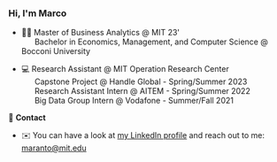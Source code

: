 ### Hi, I'm Marco

- 👨‍🎓 Master of Business Analytics @ MIT 23' <br/>
     &nbsp;&nbsp;&nbsp;&nbsp;&nbsp; Bachelor in Economics, Management, and Computer Science @ Bocconi University
     
- 💻 Research Assistant @ MIT Operation Research Center <br/>
     &nbsp;&nbsp;&nbsp;&nbsp;&nbsp; Capstone Project @ Handle Global - Spring/Summer 2023 <br/>
     &nbsp;&nbsp;&nbsp;&nbsp;&nbsp; Research Assistant Intern @ AITEM - Spring/Summer 2022 <br/>
     &nbsp;&nbsp;&nbsp;&nbsp;&nbsp; Big Data Group Intern @ Vodafone - Summer/Fall 2021


💬 **Contact**

- ✉️ You can have a look at [my LinkedIn profile](https://www.linkedin.com/in/marco-antonioli/) and reach out to me: [maranto@mit.edu](mailto:maranto@mit.edu)


<!--
**MarcoAntonioli/MarcoAntonioli** is a ✨ _special_ ✨ repository because its `README.md` (this file) appears on your GitHub profile.

Here are some ideas to get you started:

- 🔭 I’m currently working on ...
- 🌱 I’m currently learning ...
- 👯 I’m looking to collaborate on ...
- 🤔 I’m looking for help with ...
- 💬 Ask me about ...
- 📫 How to reach me: ...
- 😄 Pronouns: ...
- ⚡ Fun fact: ...
-->
